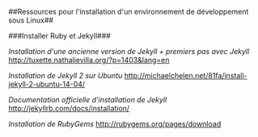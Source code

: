 
##Ressources pour l'installation d'un environnement de développement sous Linux##

###Installer Ruby et Jekyll###

*Installation d'une ancienne version de Jekyll + premiers pas avec Jekyll*
http://tuxette.nathalievilla.org/?p=1403&lang=en

*Installation de Jekyll 2 sur Ubuntu*
http://michaelchelen.net/81fa/install-jekyll-2-ubuntu-14-04/

*Documentation officielle d'installation de Jekyll*
http://jekyllrb.com/docs/installation/

*Installation de RubyGems*
http://rubygems.org/pages/download
